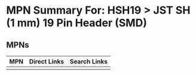 



# MPN Summary For: HSH19 > JST SH (1 mm) 19 Pin Header (SMD)

## MPNs
  

|MPN|Direct Links|Search Links|
| :--- | :--- | :--- |
||||
